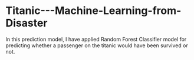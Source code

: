 # Titanic---Machine-Learning-from-Disaster
In this prediction model, I have applied Random Forest Classifier model for predicting whether a passenger on the titanic would have been survived or not. 
